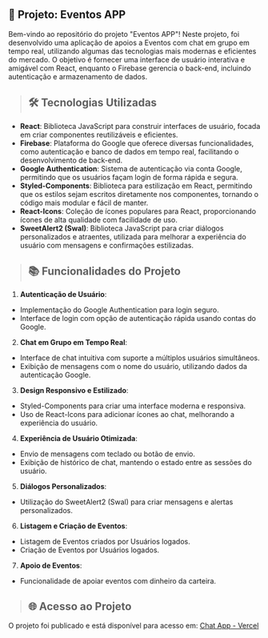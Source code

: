 ## 🚀 Projeto: Eventos APP

Bem-vindo ao repositório do projeto "Eventos APP"! Neste projeto, foi desenvolvido uma aplicação de apoios a Eventos com chat em grupo em tempo real, utilizando algumas das tecnologias mais modernas e eficientes do mercado. O objetivo é fornecer uma interface de usuário interativa e amigável com React, enquanto o Firebase gerencia o back-end, incluindo autenticação e armazenamento de dados.

> ## 🛠️ Tecnologias Utilizadas

- **React**: Biblioteca JavaScript para construir interfaces de usuário, focada em criar componentes reutilizáveis e eficientes.<br>
- **Firebase**: Plataforma do Google que oferece diversas funcionalidades, como autenticação e banco de dados em tempo real, facilitando o desenvolvimento de back-end.<br>
- **Google Authentication**: Sistema de autenticação via conta Google, permitindo que os usuários façam login de forma rápida e segura.<br>
- **Styled-Components**: Biblioteca para estilização em React, permitindo que os estilos sejam escritos diretamente nos componentes, tornando o código mais modular e fácil de manter.<br>
- **React-Icons**: Coleção de ícones populares para React, proporcionando ícones de alta qualidade com facilidade de uso.<br>
- **SweetAlert2 (Swal)**: Biblioteca JavaScript para criar diálogos personalizados e atraentes, utilizada para melhorar a experiência do usuário com mensagens e confirmações estilizadas.<br>

> ## 📚 Funcionalidades do Projeto

1. **Autenticação de Usuário**:<br>
  - Implementação do Google Authentication para login seguro.<br>
  - Interface de login com opção de autenticação rápida usando contas do Google.<br>
   
2. **Chat em Grupo em Tempo Real**:<br>
  - Interface de chat intuitiva com suporte a múltiplos usuários simultâneos.<br>
  - Exibição de mensagens com o nome do usuário, utilizando dados da autenticação Google.<br>
   
3. **Design Responsivo e Estilizado**:<br>
  - Styled-Components para criar uma interface moderna e responsiva.<br>
  - Uso de React-Icons para adicionar ícones ao chat, melhorando a experiência do usuário.<br>

4. **Experiência de Usuário Otimizada**:<br>
  - Envio de mensagens com teclado ou botão de envio.<br>
  - Exibição de histórico de chat, mantendo o estado entre as sessões do usuário.<br>

5. **Diálogos Personalizados**:<br>
  - Utilização do SweetAlert2 (Swal) para criar mensagens e alertas personalizados.<br>

6. **Listagem e Criação de Eventos**:<br>
- Listagem de Eventos criados por Usuários logados.<br>
- Criação de Eventos por Usuários logados.<br>

7. **Apoio de Eventos**:<br>
- Funcionalidade de apoiar eventos com dinheiro da carteira. <br>

> ## 🌐 Acesso ao Projeto

O projeto foi publicado e está disponível para acesso em: <a href="https://events-app-project.vercel.app/">Chat App - Vercel</a>
